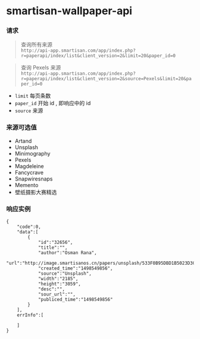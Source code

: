 # smartisan-wallpaper-api

### 请求
> 查询所有来源  
`http://api-app.smartisan.com/app/index.php?r=paperapi/index/list&client_version=2&limit=20&paper_id=0`

> 查询 Pexels 来源  
`http://api-app.smartisan.com/app/index.php?r=paperapi/index/list&client_version=2&source=Pexels&limit=20&paper_id=0`

* `limit` 每页条数
* `paper_id` 开始 id , 即响应中的 id
* `source` 来源

### 来源可选值
* Artand
* Unsplash
* Minimography
* Pexels
* Magdeleine
* Fancycrave
* Snapwiresnaps
* Memento
* 壁纸摄影大赛精选


### 响应实例
```
{
    "code":0,
    "data":[
        {
            "id":"32656",
            "title":"",
            "author":"Osman Rana",
            "url":"http://image.smartisanos.cn/papers/unsplash/533F0B95DBD1B5023D3C2B7B11021175.jpg",
            "created_time":"1498549856",
            "source":"Unsplash",
            "width":"2185",
            "height":"3059",
            "desc":"",
            "sour_url":"",
            "publiced_time":"1498549856"
        }
    ],
    errInfo":[

    ]
}
```
